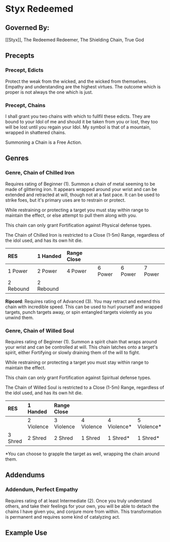 # Styx Redeemed

## Governed By:
[[Styx]], The Redeemed Redeemer, The Shielding Chain, True God

## Precepts

### Precept, Edicts
Protect the weak from the wicked, and the wicked from themselves. Empathy and understanding are the highest virtues. The outcome which is proper is not always the one which is just.

### Precept, Chains
I shall grant you two chains with which to fullfil these edicts. They are bound to your Idol of me and should it be taken from you or lost, they too will be lost until you regain your Idol. My symbol is that of a mountain, wrapped in shattered chains.
	
Summoning a Chain is a Free Action.

## Genres

### Genre, Chain of Chilled Iron
Requires rating of Beginner (1). Summon a chain of metal seeming to be made of glittering iron. It appears wrapped around your wrist and can be extended and retracted at will, though not at a fast pace. It can be used to strike foes, but it's primary uses are to restrain or protect. 
	
While restraining or protecting a target you must stay within range to maintain the effect, or else attempt to pull them along with you.
	
This chain can only grant Fortification against Physical defense types.
	
The Chain of Chilled Iron is restricted to a Close (1-5m) Range, regardless of the idol used, and has its own hit die.

| RES       | 1 Handed  | Range Close |         |         |         |
|:--------- |:--------- |:----------- |:------- |:------- |:------- |
| 1 Power   | 2 Power   | 4 Power     | 6 Power | 6 Power | 7 Power |
| 2 Rebound | 2 Rebound |             |         |         |         |

**Ripcord**: Requires rating of Advanced (3). You may retract and extend this chain with incredible speed. This can be used to hurl yourself and wrapped targets, punch targets away, or spin entangled targets violently as you unwind them.

### Genre, Chain of Willed Soul
Requires rating of Beginner (1). Summon a spirit chain that wraps around your wrist and can be controlled at will. This chain latches onto a target's spirit, either Fortifying or slowly draining them of the will to fight.
	
While restraining or protecting a target you must stay within range to maintain the effect.
	
This chain can only grant Fortification against Spiritual defense types.
	
The Chain of Willed Soul is restricted to a Close (1-5m) Range, regardless of the idol used, and has its own hit die.

| RES     | 1 Handed   | Range Close |            |              |              |
|:------- |:---------- |:----------- |:---------- |:------------ |:------------ |
|         | 2 Violence | 3 Violence  | 4 Violence | 4 Violence\* | 5 Violence\* |
| 3 Shred | 2 Shred    | 2 Shred     | 1 Shred    | 1 Shred\*    | 1 Shred\*    | 

\*You can choose to grapple the target as well, wrapping the chain around them.

## Addendums

### Addendum, Perfect Empathy
Requires rating of at least Intermediate (2). Once you truly understand others, and take their feelings for your own, you will be able to detach the chains I have given you, and conjure more from within. This transformation is permanent and requires some kind of catalyzing act.  

## Example Use
